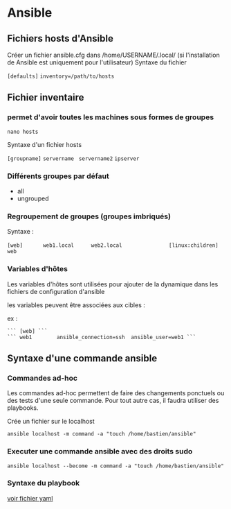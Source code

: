 

# Ansible

## Fichiers hosts d'Ansible

Créer un fichier ansible.cfg dans /home/USERNAME/.local/ (si l'installation de Ansible est uniquement pour l'utilisateur)
Syntaxe du fichier

``` [defaults] ```
``` inventory=/path/to/hosts ``` 


## Fichier inventaire 

### permet d'avoir toutes les machines sous formes de groupes  

``` nano hosts ```

Syntaxe d'un fichier hosts

``` [groupname]	``` 
``` servername	```
``` servername2	```
``` ipserver	```

### Différents groupes par défaut

- all
- ungrouped

### Regroupement de groupes (groupes imbriqués)

Syntaxe : 

``` [web]		```
``` web1.local		```
``` web2.local		```
```			```
``` [linux:children]	```
``` web			```

### Variables d'hôtes

Les variables d'hôtes sont utilisées pour ajouter de la dynamique dans les fichiers de configuration d'ansible

les variables peuvent être associées aux cibles : 

ex : 

	``` [web] ```
	``` web1		ansible_connection=ssh	ansible_user=web1 ``` 

## Syntaxe d'une commande ansible 

### Commandes ad-hoc 

Les commandes ad-hoc permettent de faire des changements ponctuels ou des tests d'une seule commande. Pour tout autre cas, il faudra utiliser des playbooks.

Crée un fichier sur le localhost

``` ansible localhost -m command -a "touch /home/bastien/ansible" ```

### Executer une commande ansible avec des droits sudo

``` ansible localhost --become -m command -a "touch /home/bastien/ansible" ``` 

### Syntaxe du playbook

[voir fichier yaml](/home/bastien/test.yml)

 
